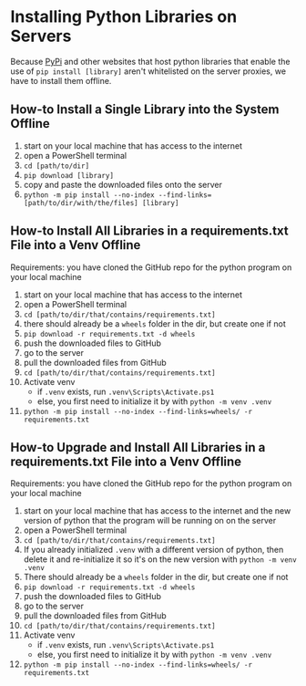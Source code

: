 # Installing Python Libraries on Servers
Because  [PyPi](https://pypi.org/) and other websites that host python libraries that enable the use of `pip install [library]` aren't whitelisted on the server proxies, we have to install them offline.

## How-to Install a Single Library into the System Offline
1. start on your local machine that has access to the internet
2. open a PowerShell terminal
3. `cd [path/to/dir]`
4. `pip download [library]`
5. copy and paste the downloaded files onto the server
6. `python -m pip install --no-index --find-links=[path/to/dir/with/the/files] [library]`

## How-to Install All Libraries in a requirements.txt File into a Venv Offline
Requirements: you have cloned the GitHub repo for the python program on your local machine
1. start on your local machine that has access to the internet
2. open a PowerShell terminal
3. `cd [path/to/dir/that/contains/requirements.txt]`
4. there should already be a `wheels` folder in the dir, but create one if not
5. `pip download -r requirements.txt -d wheels`
6. push the downloaded files to GitHub
7. go to the server
8. pull the downloaded files from GitHub
9. `cd [path/to/dir/that/contains/requirements.txt]`
10. Activate venv
    * if `.venv` exists, run `.venv\Scripts\Activate.ps1`
    * else, you first need to initialize it by with `python -m venv .venv`
11. `python -m pip install --no-index --find-links=wheels/ -r requirements.txt`

## How-to Upgrade and Install All Libraries in a requirements.txt File into a Venv Offline
Requirements: you have cloned the GitHub repo for the python program on your local machine
1. start on your local machine that has access to the internet and the new version of python that the program will be running on on the server
2. open a PowerShell terminal
3. `cd [path/to/dir/that/contains/requirements.txt]`
4. If you already initialized `.venv` with a different version of python, then delete it and re-initialize it so it's on the new version with `python -m venv .venv`
4. There should already be a `wheels` folder in the dir, but create one if not
5. `pip download -r requirements.txt -d wheels`
6. push the downloaded files to GitHub
7. go to the server
8. pull the downloaded files from GitHub
9. `cd [path/to/dir/that/contains/requirements.txt]`
10. Activate venv
    * if `.venv` exists, run `.venv\Scripts\Activate.ps1`
    * else, you first need to initialize it by with `python -m venv .venv`
11. `python -m pip install --no-index --find-links=wheels/ -r requirements.txt`
